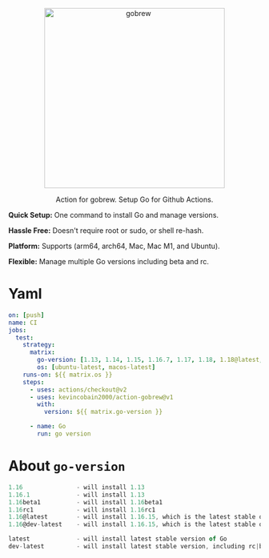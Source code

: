 <p align="center">
  <a href="https://github.com/kevincobain2000/gobrew">
    <img alt="gobrew" src="https://imgur.com/09fGpKY.png" width="360">
  </a>
</p>
<p align="center">
  Action for gobrew.
  Setup Go for Github Actions.
</p>

**Quick Setup:** One command to install Go and manage versions.

**Hassle Free:** Doesn't require root or sudo, or shell re-hash.

**Platform:** Supports (arm64, arch64, Mac, Mac M1, and Ubuntu).

**Flexible:** Manage multiple Go versions including beta and rc.


# Yaml

```yaml
on: [push]
name: CI
jobs:
  test:
    strategy:
      matrix:
        go-version: [1.13, 1.14, 1.15, 1.16.7, 1.17, 1.18, 1.18@latest, 1.19beta1, 1.19@dev-latest, latest, dev-latest]
        os: [ubuntu-latest, macos-latest]
    runs-on: ${{ matrix.os }}
    steps:
      - uses: actions/checkout@v2
      - uses: kevincobain2000/action-gobrew@v1
        with:
          version: ${{ matrix.go-version }}

      - name: Go
        run: go version
```

# About `go-version`


```js
1.16               - will install 1.13
1.16.1             - will install 1.13
1.16beta1          - will install 1.16beta1
1.16rc1            - will install 1.16rc1
1.16@latest        - will install 1.16.15, which is the latest stable on 1.16
1.16@dev-latest    - will install 1.16.15, which is the latest stable on 1.16

latest             - will install latest stable version of Go
dev-latest         - will install latest stable version, including rc|beta of Go
```